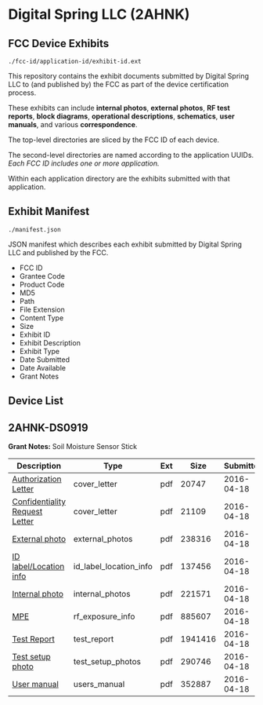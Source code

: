 # Digital Spring LLC (2AHNK)
## FCC Device Exhibits

```
./fcc-id/application-id/exhibit-id.ext
```

This repository contains the exhibit documents submitted by Digital Spring LLC to (and published by) the FCC as part of the device certification process.

These exhibits can include **internal photos**, **external photos**, **RF test reports**, **block diagrams**, **operational descriptions**, **schematics**, **user manuals**, and various **correspondence**.

The top-level directories are sliced by the FCC ID of each device.

The second-level directories are named according to the application UUIDs. *Each FCC ID includes one or more application.*

Within each application directory are the exhibits submitted with that application. 

## Exhibit Manifest

```
./manifest.json
```

JSON manifest which describes each exhibit submitted by Digital Spring LLC and published by the FCC.

- FCC ID
- Grantee Code
- Product Code
- MD5
- Path
- File Extension
- Content Type
- Size
- Exhibit ID
- Exhibit Description
- Exhibit Type
- Date Submitted
- Date Available
- Grant Notes

## Device List
## 2AHNK-DS0919
**Grant Notes:** Soil Moisture Sensor Stick

| Description | Type | Ext | Size | Submitted | Available |
| ----------- | ---- | --- | ---- | --------- | --------- |
| [Authorization Letter](2AHNK-DS0919/24c3174bd409076fa765daa4b8162f59/2961448.pdf) | cover_letter | pdf | 20747 | 2016-04-18 | 2016-04-18 |
| [Confidentiality Request Letter](2AHNK-DS0919/24c3174bd409076fa765daa4b8162f59/2961449.pdf) | cover_letter | pdf | 21109 | 2016-04-18 | 2016-04-18 |
| [External photo](2AHNK-DS0919/24c3174bd409076fa765daa4b8162f59/2961438.pdf) | external_photos | pdf | 238316 | 2016-04-18 | 2016-04-18 |
| [ID label/Location info](2AHNK-DS0919/24c3174bd409076fa765daa4b8162f59/2961440.pdf) | id_label_location_info | pdf | 137456 | 2016-04-18 | 2016-04-18 |
| [Internal photo](2AHNK-DS0919/24c3174bd409076fa765daa4b8162f59/2961439.pdf) | internal_photos | pdf | 221571 | 2016-04-18 | 2016-04-18 |
| [MPE](2AHNK-DS0919/24c3174bd409076fa765daa4b8162f59/2961450.pdf) | rf_exposure_info | pdf | 885607 | 2016-04-18 | 2016-04-18 |
| [Test Report](2AHNK-DS0919/24c3174bd409076fa765daa4b8162f59/2961451.pdf) | test_report | pdf | 1941416 | 2016-04-18 | 2016-04-18 |
| [Test setup photo](2AHNK-DS0919/24c3174bd409076fa765daa4b8162f59/2961441.pdf) | test_setup_photos | pdf | 290746 | 2016-04-18 | 2016-04-18 |
| [User manual](2AHNK-DS0919/24c3174bd409076fa765daa4b8162f59/2961442.pdf) | users_manual | pdf | 352887 | 2016-04-18 | 2016-04-18 |
